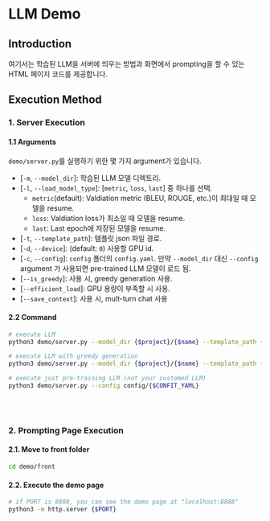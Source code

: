 # LLM Demo

## Introduction 
여기서는 학습된 LLM을 서버에 띄우는 방법과 화면에서 prompting을 할 수 있는 HTML 페이지 코드를 제공합니다.

## Execution Method
### 1. Server Execution
#### 1.1 Arguments
`demo/server.py`를 실행하기 위한 몇 가지 argument가 있습니다.
* [`-m`, `--model_dir`]: 학습된 LLM 모델 디렉토리.
* [`-l`, `--load_model_type`]: [`metric`, `loss`, `last`] 중 하나를 선택.
    * `metric`(default): Valdiation metric (BLEU, ROUGE, etc.)이 최대일 때 모델을 resume.
    * `loss`: Valdiation loss가 최소일 때 모델을 resume.
    * `last`: Last epoch에 저장된 모델을 resume.
* [`-t`, `--template_path`]: 템플릿 json 파일 경로.
* [`-d`, `--device`]: (default: `0`) 사용할 GPU id.
* [`-c`, `--config`]: `config` 폴더의 `config.yaml`. 만약 `--model_dir` 대신 `--config` argument 가 사용되면 pre-trained LLM 모델이 로드 됨.
* [`--is_greedy`]: 사용 시, greedy generation 사용.
* [`--efficient_load`]: GPU 용량이 부족할 시 사용.
* [`--save_context`]: 사용 시, mult-turn chat 사용

#### 2.2 Command
```bash
# execute LLM
python3 demo/server.py --model_dir {$project}/{$name} --template_path {$TEMPLATE_JSON_PATH}

# execute LLM with greedy generation
python3 demo/server.py --model_dir {$project}/{$name} --template_path {$TEMPLATE_JSON_PATH} --is_greedy

# execute just pre-training LLM (not your customed LLM)
python3 demo/server.py --config config/{$CONFIT_YAML}
```
<br><br>

### 2. Prompting Page Execution
#### 2.1. Move to front folder
```bash
cd demo/front
```

#### 2.2. Execute the demo page
```bash
# if PORT is 8888, you can see the demo page at "localhost:8888" 
python3 -m http.server {$PORT}
```
<br>
